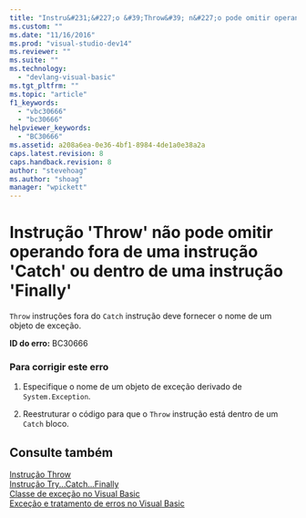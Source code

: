 ```yaml
---
title: "Instru&#231;&#227;o &#39;Throw&#39; n&#227;o pode omitir operando fora de uma instru&#231;&#227;o &#39;Catch&#39; ou dentro de uma instru&#231;&#227;o &#39;Finally&#39; | Microsoft Docs"
ms.custom: ""
ms.date: "11/16/2016"
ms.prod: "visual-studio-dev14"
ms.reviewer: ""
ms.suite: ""
ms.technology: 
  - "devlang-visual-basic"
ms.tgt_pltfrm: ""
ms.topic: "article"
f1_keywords: 
  - "vbc30666"
  - "bc30666"
helpviewer_keywords: 
  - "BC30666"
ms.assetid: a208a6ea-0e36-4bf1-8984-4de1a0e38a2a
caps.latest.revision: 8
caps.handback.revision: 8
author: "stevehoag"
ms.author: "shoag"
manager: "wpickett"
---
```

# Instru&#231;&#227;o &#39;Throw&#39; n&#227;o pode omitir operando fora de uma instru&#231;&#227;o &#39;Catch&#39; ou dentro de uma instru&#231;&#227;o &#39;Finally&#39;
`Throw` instruções fora do `Catch` instrução deve fornecer o nome de um objeto de exceção.  
  
 **ID do erro:** BC30666  
  
### Para corrigir este erro  
  
1.  Especifique o nome de um objeto de exceção derivado de `System.Exception`.  
  
2.  Reestruturar o código para que o `Throw` instrução está dentro de um `Catch` bloco.  
  
## Consulte também  
 [Instrução Throw](/dotnet/visual-basic/language-reference/statements/throw-statement)   
 [Instrução Try...Catch...Finally](/dotnet/visual-basic/language-reference/statements/try-catch-finally-statement)   
 [Classe de exceção no Visual Basic](http://msdn.microsoft.com/pt-br/9aac396f-34ca-4afb-8e6c-e523cb690ba9)   
 [Exceção e tratamento de erros no Visual Basic](http://msdn.microsoft.com/pt-br/3e351e73-cf23-40ab-8b60-05794160529e)